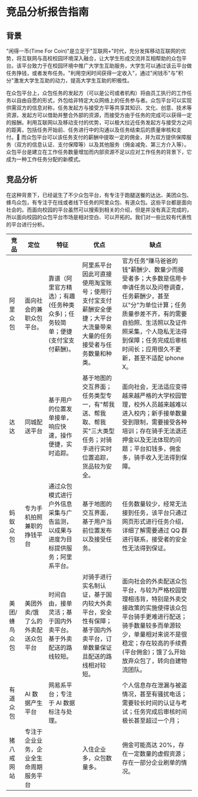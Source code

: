 # 竞品分析报告指南

## 背景

"闲得一币(Time For Coin)"是立足于"互联网+"时代，充分发挥移动互联网的优势，将互联网与高校校园环境深入融合，让大学生形成交流并互相帮助的众包平台。该平台致力于在校园环境中推广大学生互助服务，大学生可以通过该云平台做任务挣钱，或者发布任务。"利用空闲时间获得一定收入"，通过"闲钱币"与"积分"激发大学生互助的动力，提高大学生互助的积极性。

在众包平台上，众包任务的发起方（可以是公司或者机构）将由员工执行的工作任务以自由自愿的形式，外包给非特定大众网络上的任务参与者。众包平台可以实现供需双方的信息对称，任务发起方与接受方平等共享其知识、文化、创意、技术等资源，发起方可以借助并整合外部的资源，而接受方由于任务的完成可以获得一定的报酬。利用互联网以及移动支付的优势，可以极大拉近任务发起方与接受方之间的距离，包括任务开始前、任务进行中的沟通以及任务结束后的质量审核和支付。 而众包平台可以该任务支付的薪酬中提取一定的佣金，并为双方提供保障服务（双方的信息认证、支付保障等）以及其他服务（佣金减免、第三方介入等）。众包平台是建立在工作任务数量增加而内部资源不足以应对工作任务的背景下，它成为一种工作任务分配的新模式。

## 竞品分析

在这种背景下，已经诞生了不少众包平台，有专注于跑腿送餐的达达、美团众包、蜂鸟众包，有专注于在线或者线下任务的阿里众包、有道众包。这些平台都是面向社会的。而面向校园的平台虽然可以搜索到相关的介绍，但是并没有真正完成的，所以面向校园的众包平台市场是相对空白、可以开拓的。我们对一些比较有代表性的平台进行分析。

| 竞品          | 定位                                   | 特征                                                                             | 优点                                                                                                               | 缺点                                                                                                                                                                                                                                                            |
| ------------- | -------------------------------------- | -------------------------------------------------------------------------------- | ------------------------------------------------------------------------------------------------------------------ | --------------------------------------------------------------------------------------------------------------------------------------------------------------------------------------------------------------------------------------------------------------- |
| 阿里众包      | 面向社会的兼职众包平台。               | 靠谱（阿里官方精选）；有趣(任务种类众多)；任务较简单；便捷(支付宝支付薪酬)。     | 阿里系平台因此可直接使用淘宝账号；使用行支付宝支付薪酬安全便捷；大平台大流量带来大量的任务接受者与任务数量和种类。 | 官方任务"赚马爸爸的钱"薪酬少、数量少而接受者多；大多数是信用卡申请任务以及问卷调查，任务薪酬少，甚至以"分"为单位计算；任务质量参差不齐，有的需要自拍照、生活照以及证件照采集，个人隐私无法得到保障；任务完成后审核时间长；应用很久不更新，甚至不适配 iphone X。 |
| 达达          | 同城配送平台                           | 基于用户的位置发单接单，响应快速，操作便捷，实时追踪。                           | 基于地图的交互界面；任务类型专一，有"帮我送、帮我取、帮我买"三大类型任务；对骑手进行实时位置追踪，货品较为安全。   | 面向社会，无法适应变得越来越严格的大学校园管理，校外人员越来越难以进入校内；新手接单数量受到限制，需要接受各种培训；存在骑手无法退还押金以及无法体现的问题；平台扣钱多，佣金多，骑手收入无法得到保障。                                                          |
| 蚂蚁众包      | 专为手机拍照兼职的挣钱平台             | 通过众包模式进行户外信息采集与广告监测，以成果与进度为目标提供服务；阿里系平台。 | 基于地图的交互界面，基于用户当前位置发布以及接受任务。                                                             | 任务数量较少，经常无法接到任务，该平台只通过网页形式进行任务介绍，详细了解需要通过 QQ 群进行联系，接受者的安全性无法得到保证。                                                                                                                                  |
| 美团/蜂鸟众包 | 美团外卖/饿了么的外卖配送众包平台      | 时间自由，接单灵活；基于国内外卖平台。基于外卖配送的路线较短。                   | 对骑手进行实名制认证，基于国内较大外卖平台，安全性有保障；基于国内外卖平台，订单数量保证且配送的路线相对较短。     | 面向社会的外卖配送众包平台，与较为严格校园管理相违背，特别是外卖交接政策的实施使得该众包平台骑手更难进行配送；骑手数量较多而单源较少，单量相对来说不是很稳定；存在较高的手续费(平台佣金)；饿了么开始放弃众包了，转向自建物流团队。                              |
| 有道众包      | AI 数据产生平台                        | 网易系平台；专注于 AI 数据标注与处理。                                           |                                                                                                                    | 个人信息存在泄漏与被盗情况，甚至有骚扰电话；需要较长时间的认证与考试；任务完成后审核时间极长甚至超过一个月；                                                                                                                                                    |
| 猪八戒网站    | 专注于企业业务，企业全生命周期服务平台 |                                                                                  | 入住企业多，众包数量多。                                                                                           | 佣金可能高达 20%，存在一定数量的虚假资源；存在一部分企业刷单的情况。                                                                                                                                                                                            |
